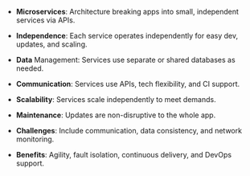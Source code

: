 - **Microservices**: Architecture breaking apps into small, independent services via APIs.

- **Independence**: Each service operates independently for easy dev, updates, and scaling.

- **Data** Management: Services use separate or shared databases as needed.

- **Communication**: Services use APIs, tech flexibility, and CI support.

- **Scalability**: Services scale independently to meet demands.

- **Maintenance**: Updates are non-disruptive to the whole app.

- **Challenges**: Include communication, data consistency, and network monitoring.

- **Benefits**: Agility, fault isolation, continuous delivery, and DevOps support.
